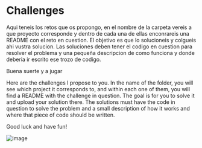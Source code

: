 # Challenges

  Aqui teneis los retos que os propongo, en el nombre de la carpeta vereis a que proyecto corresponde y dentro de cada una de ellas enconrareis una README con el reto en cuestion.
  El objetivo es que lo solucioneis y colgueis ahi vustra solucion.
  Las soluciones deben tener el codigo en cuestion para resolver el problema y una pequeña descripcion de como funciona y donde deberia ir escrito ese trozo de codigo.

  Buena suerte y a jugar

  Here are the challenges I propose to you. In the name of the folder, you will see which project it corresponds to, and within each one of them, you will find a README with the challenge in question.
  The goal is for you to solve it and upload your solution there.
  The solutions must have the code in question to solve the problem and a small description of how it works and where that piece of code should be written.

  Good luck and have fun!

  ![image](https://github.com/PabloTutorMoegle/MiniProjects/assets/102219711/d010b4fd-525d-45ac-94d0-ede99d9bb6be)
